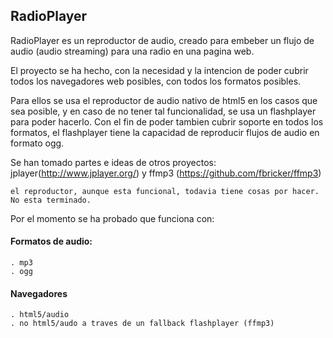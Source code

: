 ## RadioPlayer

RadioPlayer es un reproductor de audio, creado para embeber un flujo de audio
(audio streaming) para una radio en una pagina web.

El proyecto se ha hecho, con la necesidad y la intencion de poder cubrir todos los navegadores web posibles,
con todos los formatos posibles.

Para ellos se usa el reproductor de audio nativo de html5 en los casos que sea
posible, y en caso de no tener tal funcionalidad, se usa un flashplayer para
poder hacerlo. Con el fin de poder tambien cubrir soporte en todos los
formatos, el flashplayer tiene la capacidad de reproducir flujos de audio en
formato ogg.

Se han tomado partes e ideas de otros proyectos: jplayer(http://www.jplayer.org/) y ffmp3
(https://github.com/fbricker/ffmp3)

    el reproductor, aunque esta funcional, todavia tiene cosas por hacer. No esta terminado.

Por el momento se ha probado que funciona con:

#### Formatos de audio:

    . mp3
    . ogg

#### Navegadores

    . html5/audio
    . no html5/audo a traves de un fallback flashplayer (ffmp3)


